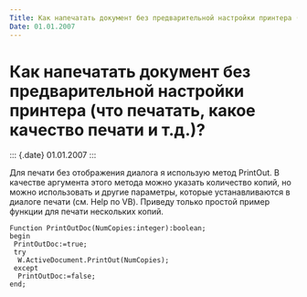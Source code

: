 ```yaml
---
Title: Как напечатать документ без предварительной настройки принтера (что печатать, какое качество печати и т.д.)?
Date: 01.01.2007
---
```



Как напечатать документ без предварительной настройки принтера (что печатать, какое качество печати и т.д.)?
============================================================================================================

::: {.date}
01.01.2007
:::

Для печати без отображения диалога я использую метод PrintOut. В
качестве аргумента этого метода можно указать количество копий, но можно
использовать и другие параметры, которые устанавливаются в диалоге
печати (см. Help по VB). Приведу только простой пример функции для
печати нескольких копий.

    Function PrintOutDoc(NumCopies:integer):boolean;
    begin
     PrintOutDoc:=true;
     try
      W.ActiveDocument.PrintOut(NumCopies);
     except
      PrintOutDoc:=false;
    end;


